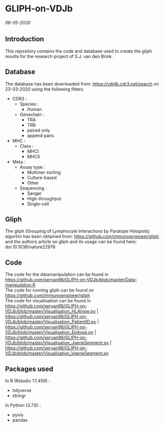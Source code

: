 # GLIPH-on-VDJb
###### 06-05-2020
Introduction
----
This repository contains the code and database used to create the gliph results for the research project of S.J. van den Brink .

Database
----
The database has been downloaded from: https://vdjdb.cdr3.net/search on 23-03-2020 using the following filters:
- CDR3 :
  - Species :   
    - Human
  - Genechain : 
    - TRA
    - TRB
    - paired only
    - append pairs
- MHC :
  - Class : 
	  - MHCI
    - MHCII
- Meta :
  - Assay type :  
	  - Multimer sorting
    - Culture-based
    - Other
  - Sequencing :  
	  - Sanger
    - High-throughput
    - Single-cell

Gliph
----
The gliph (Grouping of Lymphocyte Interactions by Paratope Hotspots) algortim has been obtained from: https://github.com/immunoengineer/gliph and the authors article on gliph and its usage can be found here:  doi:10.1038/nature22976

Code
----
The code for the datamanipulation can be found in https://github.com/servan98/GLIPH-on-VDJb/blob/master/Data-manipulation.R \
The code for running gliph can be found on https://github.com/immunoengineer/gliph \
The code for visualisation can be found in https://github.com/servan98/GLIPH-on-VDJb/blob/master/Visualisation_HLAtype.py | https://github.com/servan98/GLIPH-on-VDJb/blob/master/Visualisation_PatientID.py | https://github.com/servan98/GLIPH-on-VDJb/blob/master/Visualisation_Epitope.py | https://github.com/servan98/GLIPH-on-VDJb/blob/master/Visualisation_JgeneSegment.py | https://github.com/servan98/GLIPH-on-VDJb/blob/master/Visualisation_VgeneSegment.py

Packages used
----
In R (Rstudio 1.1.456) : 
- tidyverse
- stringr

In Python (3.7.6) :
- pyvis
- pandas

